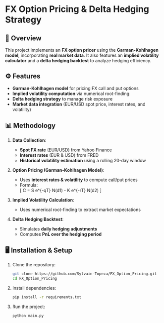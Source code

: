 # FX Option Pricing & Delta Hedging Strategy  

## 📌 Overview  
This project implements an **FX option pricer** using the **Garman-Kohlhagen model**, incorporating **real market data**. It also features an **implied volatility calculator** and a **delta hedging backtest** to analyze hedging efficiency.  

## ⚙️ Features  
- **Garman-Kohlhagen model** for pricing FX call and put options  
- **Implied volatility computation** via numerical root-finding  
- **Delta hedging strategy** to manage risk exposure  
- **Market data integration** (EUR/USD spot price, interest rates, and volatility)  

## 📊 Methodology  
1. **Data Collection**:  
   - **Spot FX rate** (EUR/USD) from Yahoo Finance  
   - **Interest rates** (EUR & USD) from FRED  
   - **Historical volatility estimation** using a rolling 20-day window  

2. **Option Pricing (Garman-Kohlhagen Model)**:  
   - Uses **interest rates & volatility** to compute call/put prices  
   - Formula:  
     \[
     C = S e^{-qT} N(d1) - K e^{-rT} N(d2)
     \]

3. **Implied Volatility Calculation**:  
   - Uses numerical root-finding to extract market expectations  

4. **Delta Hedging Backtest**:  
   - Simulates **daily hedging adjustments**  
   - Computes **PnL over the hedging period**  

## 🖥️ Installation & Setup  
1. Clone the repository:  
   ```bash
   git clone https://github.com/Sylvain-Topeza/FX_Option_Pricing.git
   cd FX_Option_Pricing
2. Install dependencies:  
   ```bash
   pip install -r requirements.txt
3. Run the project:  
   ```bash
   python main.py
